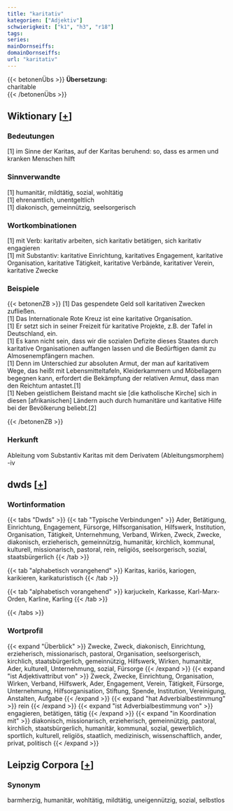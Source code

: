 ```yaml
---
title: "karitativ"
kategorien: ["Adjektiv"]
schwierigkeit: ["k1", "h3", "r18"]
tags:
series:
mainDornseiffs:
domainDornseiffs:
url: "karitativ"
---
```


{{< betonenÜbs >}}
**Übersetzung:**  
charitable  
{{< /betonenÜbs >}}

## Wiktionary [[+](https://de.wiktionary.org/wiki/karitativ)]

### Bedeutungen
[1] im Sinne der Karitas, auf der Karitas beruhend: so, dass es armen und kranken Menschen hilft  

### Sinnverwandte
[1] humanitär, mildtätig, sozial, wohltätig  
[1] ehrenamtlich, unentgeltlich  
[1] diakonisch, gemeinnützig, seelsorgerisch  

### Wortkombinationen
[1] mit Verb: karitativ arbeiten, sich karitativ betätigen, sich karitativ engagieren  
[1] mit Substantiv: karitative Einrichtung, karitatives Engagement, karitative Organisation, karitative Tätigkeit, karitative Verbände, karitativer Verein, karitative Zwecke  

### Beispiele
{{< betonenZB >}}
[1] Das gespendete Geld soll karitativen Zwecken zufließen.  
[1] Das Internationale Rote Kreuz ist eine karitative Organisation.  
[1] Er setzt sich in seiner Freizeit für karitative Projekte, z.B. der Tafel in Deutschland, ein.  
[1] Es kann nicht sein, dass wir die sozialen Defizite dieses Staates durch karitative Organisationen auffangen lassen und die Bedürftigen damit zu Almosenempfängern machen.  
[1] Denn im Unterschied zur absoluten Armut, der man auf karitativem Wege, das heißt mit Lebensmitteltafeln, Kleiderkammern und Möbellagern begegnen kann, erfordert die Bekämpfung der relativen Armut, dass man den Reichtum antastet.[1]  
[1] Neben geistlichem Beistand macht sie [die katholische Kirche] sich in diesen [afrikanischen] Ländern auch durch humanitäre und karitative Hilfe bei der Bevölkerung beliebt.[2]  

{{< /betonenZB >}}
### Herkunft
Ableitung vom Substantiv Karitas mit dem Derivatem (Ableitungsmorphem) -iv  



## dwds [[+](https://www.dwds.de/wb/karitativ)]

### Wortinformation
{{< tabs "Dwds" >}}
{{< tab "Typische Verbindungen" >}}
Ader, Betätigung, Einrichtung, Engagement, Fürsorge, Hilfsorganisation, Hilfswerk, Institution, Organisation, Tätigkeit, Unternehmung, Verband, Wirken, Zweck, Zwecke, diakonisch, erzieherisch, gemeinnützig, humanitär, kirchlich, kommunal, kulturell, missionarisch, pastoral, rein, religiös, seelsorgerisch, sozial, staatsbürgerlich
{{< /tab >}}

{{< tab "alphabetisch vorangehend" >}}
Karitas, kariös, kariogen, karikieren, karikaturistisch
{{< /tab >}}

{{< tab "alphabetisch vorangehend" >}}
karjuckeln, Karkasse, Karl-Marx-Orden, Karline, Karling
{{< /tab >}}

{{< /tabs >}}

### Wortprofil
{{< expand "Überblick" >}} Zwecke, Zweck, diakonisch, Einrichtung, erzieherisch, missionarisch, pastoral, Organisation, seelsorgerisch, kirchlich, staatsbürgerlich, gemeinnützig, Hilfswerk, Wirken, humanitär, Ader, kulturell, Unternehmung, sozial, Fürsorge {{< /expand >}}
{{< expand "ist Adjektivattribut von" >}} Zweck, Zwecke, Einrichtung, Organisation, Wirken, Verband, Hilfswerk, Ader, Engagement, Verein, Tätigkeit, Fürsorge, Unternehmung, Hilfsorganisation, Stiftung, Spende, Institution, Vereinigung, Anstalten, Aufgabe {{< /expand >}}
{{< expand "hat Adverbialbestimmung" >}} rein {{< /expand >}}
{{< expand "ist Adverbialbestimmung von" >}} engagieren, betätigen, tätig {{< /expand >}}
{{< expand "in Koordination mit" >}} diakonisch, missionarisch, erzieherisch, gemeinnützig, pastoral, kirchlich, staatsbürgerlich, humanitär, kommunal, sozial, gewerblich, sportlich, kulturell, religiös, staatlich, medizinisch, wissenschaftlich, ander, privat, politisch {{< /expand >}}

## Leipzig Corpora [[+](https://corpora.uni-leipzig.de/en/res?word=karitativ&corpusId=deu_newscrawl-public_2018)]


### Synonym
barmherzig, humanitär, wohltätig, mildtätig, uneigennützig, sozial, selbstlos


